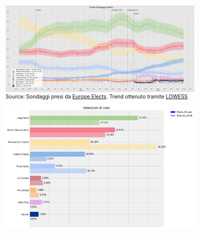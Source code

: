 ![Image](trend.png)
Source: Sondaggi presi da [Europe Elects](https://europeelects.eu/european-union/italy/). Trend ottenuto tramite [LOWESS](https://en.wikipedia.org/wiki/Local_regression) 

![Image](voto.png)
